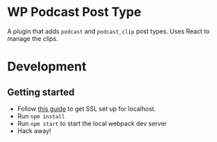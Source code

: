 # WP Podcast Post Type

A plugin that adds `podcast` and `podcast_clip` post types. Uses React to manage the clips.

# Development

## Getting started

- Follow [this guide](https://certsimple.com/blog/localhost-ssl-fix) to get SSL set up for localhost.
- Run `npm install`
- Run `npm start` to start the local webpack dev server
- Hack away!
